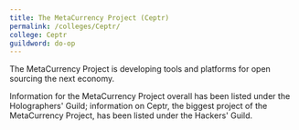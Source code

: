 ```yaml
---
title: The MetaCurrency Project (Ceptr)
permalink: /colleges/Ceptr/
college: Ceptr
guildword: do-op
---
```

The MetaCurrency Project is developing tools and platforms for open sourcing the next economy.

Information for the MetaCurrency Project overall has been listed under the Holographers' Guild; information on Ceptr, the biggest project of the MetaCurrency Project, has been listed under the Hackers' Guild.
